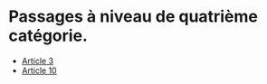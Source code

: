 # Passages à niveau de quatrième catégorie.

- [Article 3](article-3.md)
- [Article 10](article-10.md)

